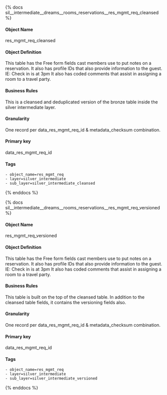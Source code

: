 {% docs sil__intermediate__dreams__rooms_reservations__res_mgmt_req_cleansed %}

#### Object Name
res_mgmt_req_cleansed

#### Object Definition
This table has the Free form fields cast members use to put notes on a reservation. It also has profile IDs that also provide information to the guest. IE: Check in is at 3pm It also has coded comments that assist in assigning a room to a travel party.

#### Business Rules
This is a cleansed and deduplicated version of the bronze table inside the silver intermediate layer.

#### Granularity
One record per data_res_mgmt_req_id & metadata_checksum combination.

#### Primary key
data_res_mgmt_req_id

#### Tags
    - object_name=res_mgmt_req
    - layer=silver_intermediate
    - sub_layer=silver_intermediate_cleansed

{% enddocs %}

{% docs sil__intermediate__dreams__rooms_reservations__res_mgmt_req_versioned %}

#### Object Name
res_mgmt_req_versioned

#### Object Definition
This table has the Free form fields cast members use to put notes on a reservation. It also has profile IDs that also provide information to the guest. IE: Check in is at 3pm It also has coded comments that assist in assigning a room to a travel party.

#### Business Rules
This table is built on the top of the cleansed table. In addition to the cleansed table fields, it contains the versioning fields also.

#### Granularity
One record per data_res_mgmt_req_id & metadata_checksum combination.

#### Primary key
data_res_mgmt_req_id

#### Tags
    - object_name=res_mgmt_req
    - layer=silver_intermediate
    - sub_layer=silver_intermediate_versioned

{% enddocs %}